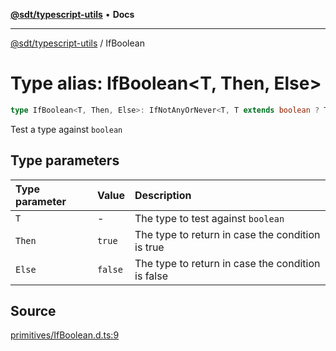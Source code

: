 [**@sdt/typescript-utils**](../README.md) • **Docs**

***

[@sdt/typescript-utils](../globals.md) / IfBoolean

# Type alias: IfBoolean\<T, Then, Else\>

```ts
type IfBoolean<T, Then, Else>: IfNotAnyOrNever<T, T extends boolean ? Then : Else, Else>;
```

Test a type against `boolean`

## Type parameters

| Type parameter | Value | Description |
| :------ | :------ | :------ |
| `T` | - | The type to test against `boolean` |
| `Then` | `true` | The type to return in case the condition is true |
| `Else` | `false` | The type to return in case the condition is false |

## Source

[primitives/IfBoolean.d.ts:9](https://github.com/sylvaindethier/typescript-utils/blob/421887de13b8684fe14792f125c2cd5fdb322c0d/types/primitives/IfBoolean.d.ts#L9)
